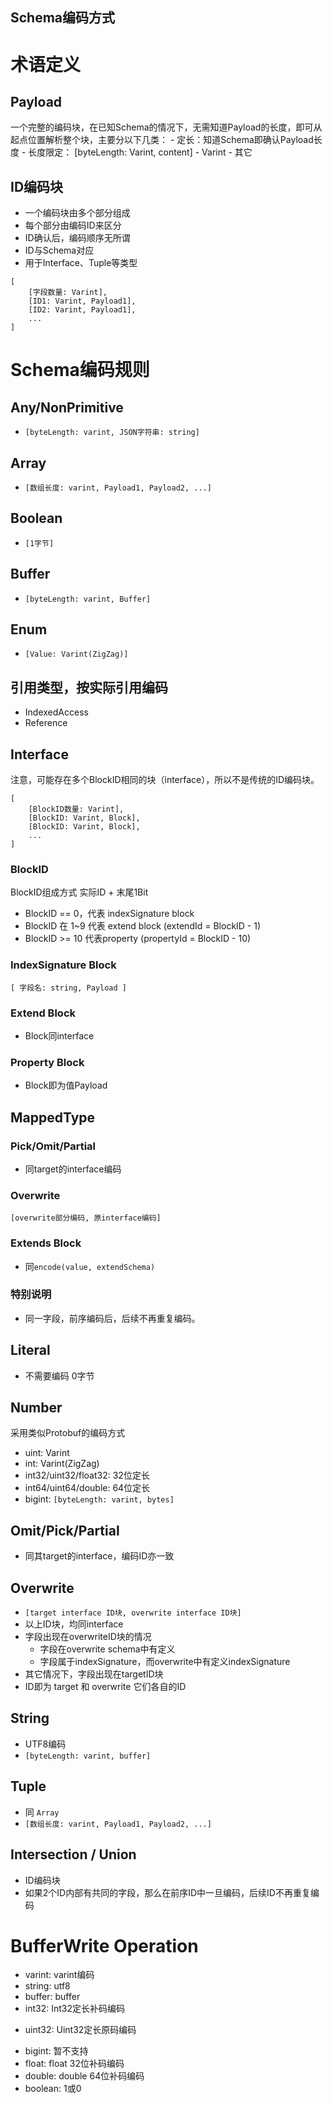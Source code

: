 Schema编码方式
---

# 术语定义

## Payload
一个完整的编码块，在已知Schema的情况下，无需知道Payload的长度，即可从起点位置解析整个块，主要分以下几类：
    - 定长：知道Schema即确认Payload长度
    - 长度限定： [byteLength: Varint, content]
    - Varint
    - 其它

## ID编码块
- 一个编码块由多个部分组成
- 每个部分由编码ID来区分
- ID确认后，编码顺序无所谓
- ID与Schema对应
- 用于Interface、Tuple等类型
```
[
    [字段数量: Varint],
    [ID1: Varint, Payload1],
    [ID2: Varint, Payload1],
    ...
]
```

# Schema编码规则

## Any/NonPrimitive
- `[byteLength: varint, JSON字符串: string]`

## Array
- `[数组长度: varint, Payload1, Payload2, ...]`

## Boolean
- `[1字节]`

## Buffer
- `[byteLength: varint, Buffer]`

## Enum
- `[Value: Varint(ZigZag)]`

## 引用类型，按实际引用编码
- IndexedAccess
- Reference

## Interface
注意，可能存在多个BlockID相同的块（interface），所以不是传统的ID编码块。
```
[
    [BlockID数量: Varint],
    [BlockID: Varint, Block],
    [BlockID: Varint, Block],
    ...
]
```

### BlockID
BlockID组成方式 实际ID + 末尾1Bit
- BlockID == 0，代表 indexSignature block
- BlockID 在 1~9 代表 extend block (extendId = BlockID - 1)
- BlockID >= 10 代表property (propertyId = BlockID - 10)

### IndexSignature Block
```
[ 字段名: string, Payload ]
```

### Extend Block
- Block同interface

### Property Block
- Block即为值Payload

## MappedType
### Pick/Omit/Partial
- 同target的interface编码

### Overwrite
```
[overwrite部分编码, 原interface编码]
```

### Extends Block
- 同`encode(value, extendSchema)`

### 特别说明
- 同一字段，前序编码后，后续不再重复编码。

## Literal
- 不需要编码 0字节

## Number
采用类似Protobuf的编码方式
- uint: Varint
- int: Varint(ZigZag)
- int32/uint32/float32: 32位定长
- int64/uint64/double: 64位定长
- bigint: `[byteLength: varint, bytes]`

## Omit/Pick/Partial
- 同其target的interface，编码ID亦一致

## Overwrite
- `[target interface ID块, overwrite interface ID块]`
- 以上ID块，均同interface
- 字段出现在overwriteID块的情况
    - 字段在overwrite schema中有定义
    - 字段属于indexSignature，而overwrite中有定义indexSignature
- 其它情况下，字段出现在targetID块
- ID即为 target 和 overwrite 它们各自的ID

## String
- UTF8编码
- `[byteLength: varint, buffer]`

## Tuple
- 同 `Array`
- `[数组长度: varint, Payload1, Payload2, ...]`

## Intersection / Union
- ID编码块
- 如果2个ID内部有共同的字段，那么在前序ID中一旦编码，后续ID不再重复编码

# BufferWrite Operation

- varint: varint编码
- string: utf8
- buffer: buffer
- int32: Int32定长补码编码
<!-- - int64: Int64定长补码编码 -->
- uint32: Uint32定长原码编码
<!-- - uint64: Uint64定长原码编码 -->
- bigint: 暂不支持
- float: float 32位补码编码
- double: double 64位补码编码
- boolean: 1或0